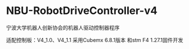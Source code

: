 # NBU-RobotDriveController-v4
宁波大学机器人创新协会的机器人驱动控制器程序

适配控制板：V4_1.0、V4_1.1
采用Cubemx 6.8.1版本 和stm F4 1.27.1固件开发
 